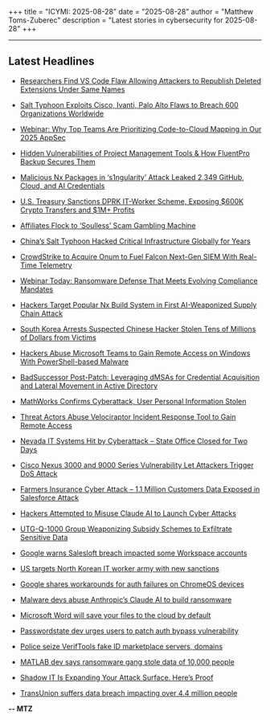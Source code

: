 +++
title = "ICYMI: 2025-08-28"
date = "2025-08-28"
author = "Matthew Toms-Zuberec"
description = "Latest stories in cybersecurity for 2025-08-28"
+++

---------------------------------------------------------------------------
## Latest Headlines
- [Researchers Find VS Code Flaw Allowing Attackers to Republish Deleted Extensions Under Same Names](https://thehackernews.com/2025/08/researchers-find-vs-code-flaw-allowing.html)

- [Salt Typhoon Exploits Cisco, Ivanti, Palo Alto Flaws to Breach 600 Organizations Worldwide](https://thehackernews.com/2025/08/salt-typhoon-exploits-cisco-ivanti-palo.html)

- [Webinar: Why Top Teams Are Prioritizing Code-to-Cloud Mapping in Our 2025 AppSec](https://thehackernews.com/2025/08/webinar-why-top-teams-are-prioritizing.html)

- [Hidden Vulnerabilities of Project Management Tools & How FluentPro Backup Secures Them](https://thehackernews.com/2025/08/hidden-vulnerabilities-of-project.html)

- [Malicious Nx Packages in ‘s1ngularity’ Attack Leaked 2,349 GitHub, Cloud, and AI Credentials](https://thehackernews.com/2025/08/malicious-nx-packages-in-s1ngularity.html)

- [U.S. Treasury Sanctions DPRK IT-Worker Scheme, Exposing $600K Crypto Transfers and $1M+ Profits](https://thehackernews.com/2025/08/us-treasury-sanctions-dprk-it-worker.html)

- [Affiliates Flock to ‘Soulless’ Scam Gambling Machine](https://krebsonsecurity.com/2025/08/affiliates-flock-to-soulless-scam-gambling-machine/)

- [China’s Salt Typhoon Hacked Critical Infrastructure Globally for Years](https://www.securityweek.com/chinas-salt-typhoon-hacked-critical-infrastructure-globally-for-years/)

- [CrowdStrike to Acquire Onum to Fuel Falcon Next-Gen SIEM With Real-Time Telemetry](https://www.securityweek.com/crowdstrike-to-acquire-onum-to-fuel-falcon-next-gen-siem-with-real-time-telemetry/)

- [Webinar Today: Ransomware Defense That Meets Evolving Compliance Mandates](https://www.securityweek.com/webinar-today-ransomware-defense-that-meets-evolving-compliance-mandates/)

- [Hackers Target Popular Nx Build System in First AI-Weaponized Supply Chain Attack](https://www.securityweek.com/hackers-target-popular-nx-build-system-in-first-ai-weaponized-supply-chain-attack/)

- [South Korea Arrests Suspected Chinese Hacker Stolen Tens of Millions of Dollars from Victims](https://cybersecuritynews.com/south-korea-arrests-suspected-chinese-hacker/)

- [Hackers Abuse Microsoft Teams to Gain Remote Access on Windows With PowerShell-based Malware](https://cybersecuritynews.com/microsoft-teams-for-remote-access/)

- [BadSuccessor Post-Patch: Leveraging dMSAs for Credential Acquisition and Lateral Movement in Active Directory](https://cybersecuritynews.com/badsuccessor-post-patch/)

- [MathWorks Confirms Cyberattack, User Personal Information Stolen](https://cybersecuritynews.com/mathworks-confirms-cyberattack/)

- [Threat Actors Abuse Velociraptor Incident Response Tool to Gain Remote Access](https://cybersecuritynews.com/velociraptor-incident-response-tool-abused/)

- [Nevada IT Systems Hit by Cyberattack – State Office Closed for Two Days](https://cybersecuritynews.com/nevada-it-systems-hit-by-cyberattack/)

- [Cisco Nexus 3000 and 9000 Series Vulnerability Let Attackers Trigger DoS Attack](https://cybersecuritynews.com/cisco-nexus-3000-and-9000-series-vulnerability/)

- [Farmers Insurance Cyber Attack – 1.1 Million Customers Data Exposed in Salesforce Attack](https://cybersecuritynews.com/farmers-insurance-cyber-attack/)

- [Hackers Attempted to Misuse Claude AI to Launch Cyber Attacks](https://cybersecuritynews.com/claude-ai-misuse-cyber-attacks/)

- [UTG-Q-1000 Group Weaponizing Subsidy Schemes to Exfiltrate Sensitive Data](https://cybersecuritynews.com/utg-q-1000-group-weaponizing-subsidy-schemes/)

- [Google warns Salesloft breach impacted some Workspace accounts](https://www.bleepingcomputer.com/news/security/google-warns-salesloft-breach-impacted-some-workspace-accounts/)

- [US targets North Korean IT worker army with new sanctions](https://www.bleepingcomputer.com/news/legal/us-targets-north-korean-it-worker-army-with-new-sanctions/)

- [Google shares workarounds for auth failures on ChromeOS devices](https://www.bleepingcomputer.com/news/google/google-shares-chromeos-workarounds-for-clever-classlink-auth-failures/)

- [Malware devs abuse Anthropic’s Claude AI to build ransomware](https://www.bleepingcomputer.com/news/security/malware-devs-abuse-anthropics-claude-ai-to-build-ransomware/)

- [Microsoft Word will save your files to the cloud by default](https://www.bleepingcomputer.com/news/microsoft/microsoft-word-will-save-your-files-to-the-cloud-by-default/)

- [Passwordstate dev urges users to patch auth bypass vulnerability](https://www.bleepingcomputer.com/news/security/passwordstate-dev-urges-users-to-patch-auth-bypass-vulnerability-as-soon-as-possible/)

- [Police seize VerifTools fake ID marketplace servers, domains](https://www.bleepingcomputer.com/news/security/police-seize-veriftools-fake-id-marketplace-servers-domains/)

- [MATLAB dev says ransomware gang stole data of 10,000 people](https://www.bleepingcomputer.com/news/security/matlab-dev-says-ransomware-gang-stole-data-of-over-10-000-people/)

- [Shadow IT Is Expanding Your Attack Surface. Here’s Proof](https://www.bleepingcomputer.com/news/security/shadow-it-is-expanding-your-attack-surface-heres-proof/)

- [TransUnion suffers data breach impacting over 4.4 million people](https://www.bleepingcomputer.com/news/security/transunion-suffers-data-breach-impacting-over-44-million-people/)

**-- MTZ**